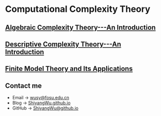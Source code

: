 # Computational Complexity Theory

## [Algebraic Complexity Theory---An Introduction](https://shiyangwu.github.io/Blog/ComputationalComplexityTheory/AlgebraicComplexityTheory)

## [Descriptive Complexity Theory---An Introduction](https://shiyangwu.github.io/Blog/ComputationalComplexityTheory/DescriptiveComplexityTheory)

## [Finite Model Theory and Its Applications](https://shiyangwu.github.io/Blog/ComputationalComplexityTheory/FiniteModelTheory)

## Contact me

* Email -> <wusy@fosu.edu.cn>
* Blog -> [ShiyangWu.github.io](https://shiyangwu.github.io/)
* GitHub -> [ShiyangWu@github.io](https://github.com/ShiyangWu/ShiyangWu.github.io/blob/master/README.md)
